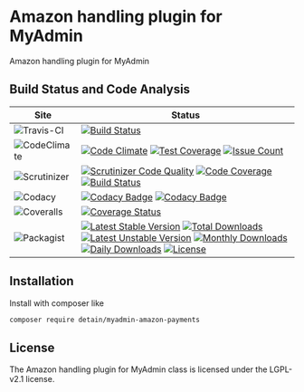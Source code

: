 # Amazon handling plugin for MyAdmin

Amazon handling plugin for MyAdmin

## Build Status and Code Analysis

Site          | Status
--------------|---------------------------
![Travis-CI](http://i.is.cc/storage/GYd75qN.png "Travis-CI")     | [![Build Status](https://travis-ci.org/detain/myadmin-amazon-payments.svg?branch=master)](https://travis-ci.org/detain/myadmin-amazon-payments)
![CodeClimate](http://i.is.cc/storage/GYlageh.png "CodeClimate")  | [![Code Climate](https://codeclimate.com/github/detain/myadmin-amazon-payments/badges/gpa.svg)](https://codeclimate.com/github/detain/myadmin-amazon-payments) [![Test Coverage](https://codeclimate.com/github/detain/myadmin-amazon-payments/badges/coverage.svg)](https://codeclimate.com/github/detain/myadmin-amazon-payments/coverage) [![Issue Count](https://codeclimate.com/github/detain/myadmin-amazon-payments/badges/issue_count.svg)](https://codeclimate.com/github/detain/myadmin-amazon-payments)
![Scrutinizer](http://i.is.cc/storage/GYeUnux.png "Scrutinizer")   | [![Scrutinizer Code Quality](https://scrutinizer-ci.com/g/myadmin-plugins/myadmin-amazon-payments/badges/quality-score.png?b=master)](https://scrutinizer-ci.com/g/myadmin-plugins/myadmin-amazon-payments/?branch=master) [![Code Coverage](https://scrutinizer-ci.com/g/myadmin-plugins/myadmin-amazon-payments/badges/coverage.png?b=master)](https://scrutinizer-ci.com/g/myadmin-plugins/myadmin-amazon-payments/?branch=master) [![Build Status](https://scrutinizer-ci.com/g/myadmin-plugins/myadmin-amazon-payments/badges/build.png?b=master)](https://scrutinizer-ci.com/g/myadmin-plugins/myadmin-amazon-payments/build-status/master)
![Codacy](http://i.is.cc/storage/GYi66Cx.png "Codacy")        | [![Codacy Badge](https://api.codacy.com/project/badge/Grade/226251fc068f4fd5b4b4ef9a40011d06)](https://www.codacy.com/app/detain/myadmin-amazon-payments) [![Codacy Badge](https://api.codacy.com/project/badge/Coverage/25fa74eb74c947bf969602fcfe87e349)](https://www.codacy.com/app/detain/myadmin-amazon-payments?utm_source=github.com&utm_medium=referral&utm_content=detain/myadmin-amazon-payments&utm_campaign=Badge_Coverage)
![Coveralls](http://i.is.cc/storage/GYjNSim.png "Coveralls")    | [![Coverage Status](https://coveralls.io/repos/github/detain/db_abstraction/badge.svg?branch=master)](https://coveralls.io/github/detain/myadmin-amazon-payments?branch=master)
![Packagist](http://i.is.cc/storage/GYacBEX.png "Packagist")     | [![Latest Stable Version](https://poser.pugx.org/detain/myadmin-amazon-payments/version)](https://packagist.org/packages/detain/myadmin-amazon-payments) [![Total Downloads](https://poser.pugx.org/detain/myadmin-amazon-payments/downloads)](https://packagist.org/packages/detain/myadmin-amazon-payments) [![Latest Unstable Version](https://poser.pugx.org/detain/myadmin-amazon-payments/v/unstable)](//packagist.org/packages/detain/myadmin-amazon-payments) [![Monthly Downloads](https://poser.pugx.org/detain/myadmin-amazon-payments/d/monthly)](https://packagist.org/packages/detain/myadmin-amazon-payments) [![Daily Downloads](https://poser.pugx.org/detain/myadmin-amazon-payments/d/daily)](https://packagist.org/packages/detain/myadmin-amazon-payments) [![License](https://poser.pugx.org/detain/myadmin-amazon-payments/license)](https://packagist.org/packages/detain/myadmin-amazon-payments)


## Installation

Install with composer like

```sh
composer require detain/myadmin-amazon-payments
```

## License

The Amazon handling plugin for MyAdmin class is licensed under the LGPL-v2.1 license.

